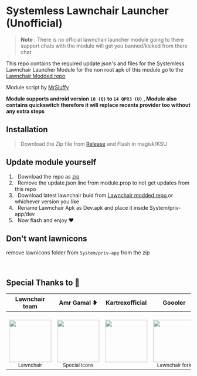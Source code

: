 # Systemless Lawnchair Launcher (Unofficial)
> **Note** : There is no official lawnchair launcher module going to there support chats with the module will get you banned/kicked from there chat 


This repo contains the required update json's and files for the Systemless Lawnchair Launcher Module for the non root apk of this module go to the [Lawnchair Modded repo](https://github.com/Unofficial-Life/Lawnchair-Modded)

Module script by [MrSluffy](https://github.com/MrSluffy)

**Module supports android version `10 (Q)` to `14 QPR3 (U)` , Module also contains quickswitch therefore it will replace recents provider too without any extra steps**


## Installation
> Download the Zip file from [Release](https://github.com/Unofficial-Life/Lawnchair-Launcher-Module/Releases/latest) and Flash in magisk/KSU

## Update module yourself

<ol>

<li> &nbsp; Download the repo as <a href="https://github.com/Unofficial-Life/Lawnchair-Launcher-Module/archive/refs/heads/main.zip"> zip </a>

<li> &nbsp; Remove the update.json line from module.prop to not get updates from this repo 

<li> &nbsp; Download latest lawnchair buid from <a href="https://github.com/Unofficial-Life/Lawnchair-Modded"> Lawnchair modded repo </a> or whichever version you like

<li> &nbsp; Rename Lawnchair Apk as Dev.apk and place it inside System/priv-app/dev

<li> &nbsp; Now flash and enjoy ❤
</ol>

## Don't want lawnicons 
remove lawnicons folder from ```System/priv-app``` from the zip

&nbsp;

## Special Thanks to 💖

| Lawnchair team | Amr Gamal ❥ | Kartrexofficial | Goooler | Mr Sluffy | Eren
:-----------------------------------------------------------------------------------------------------------------------------------------------------------------------------------------------------------------------------------------------------------------------------------------------------------:|:-----------------------------------------------------------------------------------------------------------------------------------------------------------------------------------------------------------------------------------------------------------------------------------: | :-----------------------------------------------------------------------------------------------------------------------------------------------------------------------------------------------------------------------------------------------------------------------------------: | :-----------------------------------------------------------------------------------------------------------------------------------------------------------------------------------------------------------------------------------------------------------------------------------: | :-----------------------------------------------------------------------------------------------------------------------------------------------------------------------------------------------------------------------------------------------------------------------------------: | :-----------------------------------------------------------------------------------------------------------------------------------------------------------------------------------------------------------------------------------------------------------------------------------: |
| <br>[<img src="https://avatars.githubusercontent.com/u/34144436?s=200&v=4" width=115><br>](https://github.com/LawnchairLauncher)<sub>Lawnchair</sub> | <br>[<img src="https://avatar.fuplink.net/avatar/dircover/6326959?verc=0823110339" width=115><br>](t.me/AMRGAMAL_STORE)<sub>Special Icons</sub> | <br>[<img src="https://avatars.githubusercontent.com/u/172979966?v=4" width=115><br>](https://github.com/Kartrexofficial)<sub> &nbsp; </sub> | <br>[<img src="https://avatars.githubusercontent.com/u/10363352?v=4" width=115><br>](https://github.com/Goooler)<sub>Lawnchair fork</sub> | <br>[<img src="https://avatars.githubusercontent.com/u/36076410?v=4" width=115><br>](https://github.com/MrSluffy)<sub>Module Script</sub> | <br>[<img src="https://avatars.githubusercontent.com/u/101087324?v=4" width=115><br>](https://github.com/LinuxGuy312)<sub>Helper</sub>
